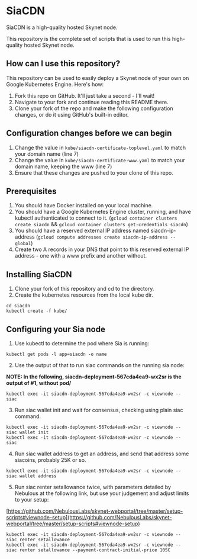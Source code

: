 # SiaCDN

SiaCDN is a high-quality hosted Skynet node.

This repository is the complete set of scripts that is used to run this high-quality hosted Skynet node.

## How can I use this repository?

This repository can be used to easily deploy a Skynet node of your own on Google Kubernetes Engine. Here's how:

1. Fork this repo on GitHub. It'll just take a second - I'll wait!
2. Navigate to your fork and continue reading this README there.
3. Clone your fork of the repo and make the following configuration changes, or do it using GitHub's built-in editor.


## Configuration changes before we can begin

1. Change the value in `kube/siacdn-certificate-toplevel.yaml` to match your domain name (line 7)
2. Change the value in `kube/siacdn-certificate-www.yaml` to match your domain name, keeping the www (line 7)
3. Ensure that these changes are pushed to your clone of this repo.


## Prerequisites

1. You should have Docker installed on your local machine.
2. You should have a Google Kubernetes Engine cluster, running, and have kubectl authenticated to connect to it. (`gcloud container clusters create siacdn` && `gcloud container clusters get-credentials siacdn`)
3. You should have a reserved external IP address named siacdn-ip-address (`gcloud compute addresses create siacdn-ip-address --global`)
4. Create two A records in your DNS that point to this reserved external IP address - one with a www prefix and another without.


## Installing SiaCDN

1. Clone your fork of this repository and cd to the directory.
2. Create the kubernetes resources from the local kube dir.

```
cd siacdn
kubectl create -f kube/
```


## Configuring your Sia node

1. Use kubectl to determine the pod where Sia is running:

```
kubectl get pods -l app=siacdn -o name
```

2. Use the output of that to run siac commands on the running sia node:

__NOTE: In the following, siacdn-deployment-567cda4ea9-wx2sr is the output of #1, without pod/__

```
kubectl exec -it siacdn-deployment-567cda4ea9-wx2sr -c viewnode -- siac
```

3. Run siac wallet init and wait for consensus, checking using plain siac command.

```
kubectl exec -it siacdn-deployment-567cda4ea9-wx2sr -c viewnode -- siac wallet init
kubectl exec -it siacdn-deployment-567cda4ea9-wx2sr -c viewnode -- siac
```

4. Run siac wallet address to get an address, and send that address some siacoins, probably 25K or so.

```
kubectl exec -it siacdn-deployment-567cda4ea9-wx2sr -c viewnode -- siac wallet address
```

5. Run siac renter setallowance twice, with parameters detailed by Nebulous at the following link, but use your judgement and adjust limits to your setup:

[https://github.com/NebulousLabs/skynet-webportal/tree/master/setup-scripts#viewnode-setup](https://github.com/NebulousLabs/skynet-webportal/tree/master/setup-scripts#viewnode-setup)

```
kubectl exec -it siacdn-deployment-567cda4ea9-wx2sr -c viewnode -- siac renter setallowance
kubectl exec -it siacdn-deployment-567cda4ea9-wx2sr -c viewnode -- siac renter setallowance --payment-contract-initial-price 10SC
```

